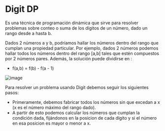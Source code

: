 # Digit DP
Es una técnica de programación dinámica que sirve para resolver problemas sobre conteo o suma de los dígitos de un número, dado un rango desde a hasta b.

Dados 2 números a y b, podríamos hallar los números dentro del rango que cumplan una propiedad particular. Por ejemplo, dados 2 números podemos hallar todos los números dentro del rango [a,b] tales que estén compuestos por 2 números pares. Además, la solución puede dividirse en :

- f(a,b) = f(b) - f(a - 1)

![image](https://i.ytimg.com/vi/Pa4YwO8B8-w/maxresdefault.jpg)

Para resolver un problema usando Digit debemos seguir los siguientes pasos:
- Primeramente, debemos fabricar todos los números sin que excedan a x (x es el número máximo del rango dado).
- A partir de esto podemos calcular los números que cumplan la condición dada, fijándonos en la posicion de cada dígito y si el número en esa posicion es mayor o menor a x.
